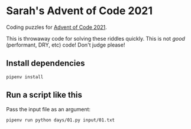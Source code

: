 # Sarah's Advent of Code 2021

Coding puzzles for [Advent of Code 2021](https://adventofcode.com).

This is throwaway code for solving these riddles quickly. This is not _good_ (performant, DRY, etc) code! Don't judge please!

## Install dependencies

`pipenv install`

## Run a script like this

Pass the input file as an argument:

`pipenv run python days/01.py input/01.txt`